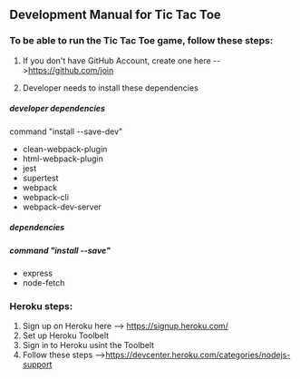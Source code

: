 ## Development Manual for Tic Tac Toe

### To be able to run the Tic Tac Toe game, follow these steps:

1. If you don't have GitHub Account, create one here -->https://github.com/join

2. Developer needs to install these dependencies

##### developer dependencies

command "install <name of dependency> --save-dev"

- clean-webpack-plugin
- html-webpack-plugin
- jest
- supertest
- webpack
- webpack-cli
- webpack-dev-server
  
##### dependencies

##### command "install <name of dependency> --save"
- express
- node-fetch


### Heroku steps:

1. Sign up on Heroku here --> https://signup.heroku.com/
2. Set up Heroku Toolbelt
3. Sign in to Heroku usint the Toolbelt
4. Follow these steps -->https://devcenter.heroku.com/categories/nodejs-support
